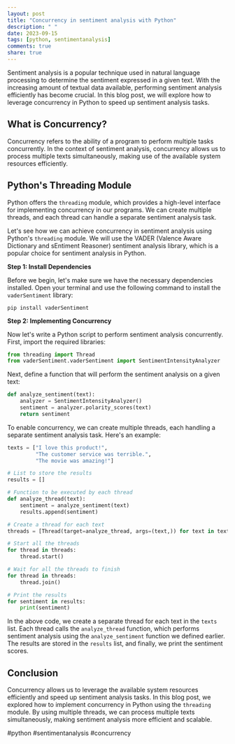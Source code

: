 ```yaml
---
layout: post
title: "Concurrency in sentiment analysis with Python"
description: " "
date: 2023-09-15
tags: [python, sentimentanalysis]
comments: true
share: true
---
```


Sentiment analysis is a popular technique used in natural language processing to determine the sentiment expressed in a given text. With the increasing amount of textual data available, performing sentiment analysis efficiently has become crucial. In this blog post, we will explore how to leverage concurrency in Python to speed up sentiment analysis tasks.

## What is Concurrency?

Concurrency refers to the ability of a program to perform multiple tasks concurrently. In the context of sentiment analysis, concurrency allows us to process multiple texts simultaneously, making use of the available system resources efficiently.

## Python's Threading Module

Python offers the `threading` module, which provides a high-level interface for implementing concurrency in our programs. We can create multiple threads, and each thread can handle a separate sentiment analysis task.

Let's see how we can achieve concurrency in sentiment analysis using Python's `threading` module. We will use the VADER (Valence Aware Dictionary and sEntiment Reasoner) sentiment analysis library, which is a popular choice for sentiment analysis in Python.

**Step 1: Install Dependencies**

Before we begin, let's make sure we have the necessary dependencies installed. Open your terminal and use the following command to install the `vaderSentiment` library:

```
pip install vaderSentiment
```

**Step 2: Implementing Concurrency**

Now let's write a Python script to perform sentiment analysis concurrently. First, import the required libraries:

```python
from threading import Thread
from vaderSentiment.vaderSentiment import SentimentIntensityAnalyzer
```

Next, define a function that will perform the sentiment analysis on a given text:

```python
def analyze_sentiment(text):
    analyzer = SentimentIntensityAnalyzer()
    sentiment = analyzer.polarity_scores(text)
    return sentiment
```

To enable concurrency, we can create multiple threads, each handling a separate sentiment analysis task. Here's an example:

```python
texts = ["I love this product!",
         "The customer service was terrible.",
         "The movie was amazing!"]

# List to store the results
results = []

# Function to be executed by each thread
def analyze_thread(text):
    sentiment = analyze_sentiment(text)
    results.append(sentiment)

# Create a thread for each text
threads = [Thread(target=analyze_thread, args=(text,)) for text in texts]

# Start all the threads
for thread in threads:
    thread.start()

# Wait for all the threads to finish
for thread in threads:
    thread.join()

# Print the results
for sentiment in results:
    print(sentiment)
```

In the above code, we create a separate thread for each text in the `texts` list. Each thread calls the `analyze_thread` function, which performs sentiment analysis using the `analyze_sentiment` function we defined earlier. The results are stored in the `results` list, and finally, we print the sentiment scores.

## Conclusion

Concurrency allows us to leverage the available system resources efficiently and speed up sentiment analysis tasks. In this blog post, we explored how to implement concurrency in Python using the `threading` module. By using multiple threads, we can process multiple texts simultaneously, making sentiment analysis more efficient and scalable.

#python #sentimentanalysis #concurrency